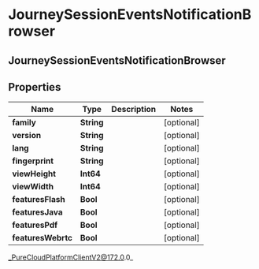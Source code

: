 # JourneySessionEventsNotificationBrowser

## JourneySessionEventsNotificationBrowser

## Properties

|Name | Type | Description | Notes|
|------------ | ------------- | ------------- | -------------|
| **family** | **String** |  | [optional] |
| **version** | **String** |  | [optional] |
| **lang** | **String** |  | [optional] |
| **fingerprint** | **String** |  | [optional] |
| **viewHeight** | **Int64** |  | [optional] |
| **viewWidth** | **Int64** |  | [optional] |
| **featuresFlash** | **Bool** |  | [optional] |
| **featuresJava** | **Bool** |  | [optional] |
| **featuresPdf** | **Bool** |  | [optional] |
| **featuresWebrtc** | **Bool** |  | [optional] |



_PureCloudPlatformClientV2@172.0.0_
